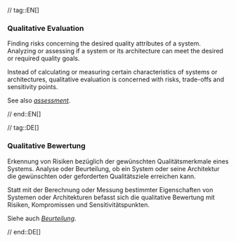 // tag::EN[]
### Qualitative Evaluation

Finding risks concerning the desired quality attributes of a system. Analyzing or
assessing if a system or its architecture can meet the desired or required quality goals.

  Instead of calculating or measuring certain characteristics of systems or architectures,
  qualitative evaluation is concerned with risks, trade-offs and sensitivity points.

  See also [_assessment_](#term-assessment).


// end::EN[]

// tag::DE[]
### Qualitative Bewertung

Erkennung von Risiken bezüglich der gewünschten Qualitätsmerkmale
eines Systems. Analyse oder Beurteilung, ob ein System oder seine
Architektur die gewünschten oder geforderten Qualitätsziele erreichen
kann.

Statt mit der Berechnung oder Messung bestimmter Eigenschaften von
Systemen oder Architekturen befasst sich die qualitative Bewertung mit
Risiken, Kompromissen und Sensitivitätspunkten.

Siehe auch [*Beurteilung*](#term-assessment).



// end::DE[]


